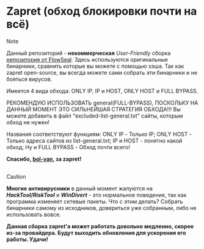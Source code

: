 # Zapret (обход блокировки почти на всё)

> [!NOTE]  
> Данный репозиторий - **некоммерческая** *User-Friendly* сборка [репозитория от FlowSeal](https://github.com/Flowseal/zapret-discord-youtube). Здесь используются оригинальные бинарники, сравнить которые вы можете с помощью хэша.
> Так как zapret open-source, вы всегда можете сами собрать эти бинарники и не бояться вирусов.
>
> Имеется 4 вида обхода: ONLY IP, IP и HOST, ONLY HOST и FULL BYPASS.
> 
> РЕКОМЕНДУЮ ИСПОЛЬЗОВАТЬ general(FULL-BYPASS), ПОСКОЛЬКУ НА ДАННЫЙ МОМЕНТ ЭТО СИЛЬНЕЙШАЯ СТРАТЕГИЯ ОБХОДА!!!
> Вы можете добавить в файл "excluded-list-general.txt" сайты, которым обход не нужен!
>
> Названия соответствуют функциям: ONLY IP - Только IP; ONLY HOST - Только адреса сайтов из list-general.txt; IP и HOST - понятно какой обход; Ну и FULL BYPASS - Обход почти всего!
> 
> **Спасибо, [bol-van](https://github.com/bol-van), за zapret!**

##

> [!CAUTION]  
> **Многие антивирусники** в данный момент жалуются на ***HackTool/RiskTool*** и ***WinDivert*** - это нормальное поведение, так как программа изменяет сетевые пакеты. Что с этим делать? Собрать бинарники самому из исходников, довериться уже собранным, либо не использовать вовсе.
> 
> **Данная сборка zapret'a может работать довольно медленно, скорее из-за провайдера. Будут выходить обновления для ускорения его работы. Удачи!**
